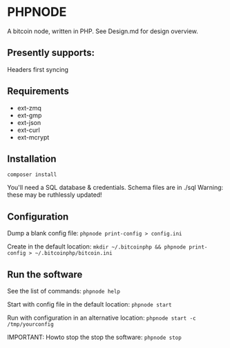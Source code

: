 
 # PHPNODE
 
 A bitcoin node, written in PHP. See Design.md for design overview. 
  
 ## Presently supports:
  Headers first syncing
 
 ## Requirements 
 
  * ext-zmq
  * ext-gmp
  * ext-json
  * ext-curl
  * ext-mcrypt
  
 ## Installation
 
  `composer install`
  
  You'll need a SQL database & credentials. Schema files are in ./sql
  Warning: these may be ruthlessly updated!
  
 ## Configuration
 
  Dump a blank config file:
  `phpnode print-config > config.ini`
   
  Create in the default location:
  `mkdir ~/.bitcoinphp && phpnode print-config > ~/.bitcoinphp/bitcoin.ini`
  
 ## Run the software
 
  See the list of commands: 
  `phpnode help`
 
  Start with config file in the default location:
  `phpnode start`
  
  Run with configuration in an alternative location:
  `phpnode start -c /tmp/yourconfig`
  
  IMPORTANT: Howto stop the stop the software:
  `phpnode stop`